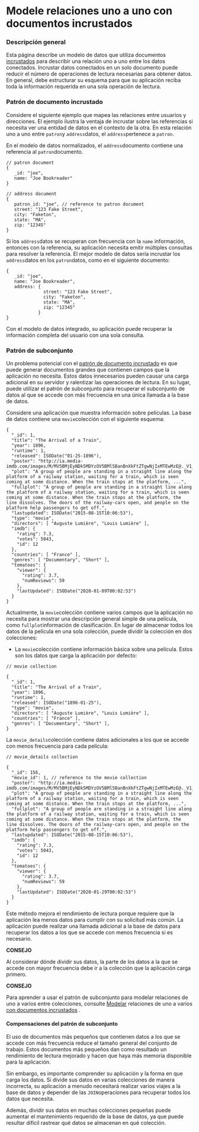 # Modele relaciones uno a uno con documentos incrustados

### Descripción general  <a id="overview"></a>

Esta página describe un modelo de datos que utiliza documentos [incrustados](https://docs.mongodb.com/manual/core/data-model-design/#std-label-data-modeling-embedding) para describir una relación uno a uno entre los datos conectados. Incrustar datos conectados en un solo documento puede reducir el número de operaciones de lectura necesarias para obtener datos. En general, debe estructurar su esquema para que su aplicación reciba toda la información requerida en una sola operación de lectura.

### Patrón de documento incrustado  <a id="embedded-document-pattern"></a>

Considere el siguiente ejemplo que mapea las relaciones entre usuarios y direcciones. El ejemplo ilustra la ventaja de incrustar sobre las referencias si necesita ver una entidad de datos en el contexto de la otra. En esta relación uno a uno entre `patron`y `address`datos, el `address`pertenece a `patron`.

En el modelo de datos normalizados, el `address`documento contiene una referencia al `patron`documento.

```text
// patron document
{
   _id: "joe",
   name: "Joe Bookreader"
}

// address document
{
   patron_id: "joe", // reference to patron document
   street: "123 Fake Street",
   city: "Faketon",
   state: "MA",
   zip: "12345"
}
```

Si los `address`datos se recuperan con frecuencia con la `name` información, entonces con la referencia, su aplicación necesita emitir múltiples consultas para resolver la referencia. El mejor modelo de datos sería incrustar los `address`datos en los `patron`datos, como en el siguiente documento:

```text
{
   _id: "joe",
   name: "Joe Bookreader",
   address: {
              street: "123 Fake Street",
              city: "Faketon",
              state: "MA",
              zip: "12345"
            }
}
```

Con el modelo de datos integrado, su aplicación puede recuperar la información completa del usuario con una sola consulta.

### Patrón de subconjunto  <a id="subset-pattern"></a>

Un problema potencial con el [patrón de documento incrustado](https://docs.mongodb.com/manual/tutorial/model-embedded-one-to-many-relationships-between-documents/#std-label-one-to-many-embedded-document-pattern) es que puede generar documentos grandes que contienen campos que la aplicación no necesita. Estos datos innecesarios pueden causar una carga adicional en su servidor y ralentizar las operaciones de lectura. En su lugar, puede utilizar el patrón de subconjunto para recuperar el subconjunto de datos al que se accede con más frecuencia en una única llamada a la base de datos.

Considere una aplicación que muestra información sobre películas. La base de datos contiene una `movie`colección con el siguiente esquema:

```text
{
  "_id": 1,
  "title": "The Arrival of a Train",
  "year": 1896,
  "runtime": 1,
  "released": ISODate("01-25-1896"),
  "poster": "http://ia.media-imdb.com/images/M/MV5BMjEyNDk5MDYzOV5BMl5BanBnXkFtZTgwNjIxMTEwMzE@._V1_SX300.jpg",
  "plot": "A group of people are standing in a straight line along the platform of a railway station, waiting for a train, which is seen coming at some distance. When the train stops at the platform, ...",
  "fullplot": "A group of people are standing in a straight line along the platform of a railway station, waiting for a train, which is seen coming at some distance. When the train stops at the platform, the line dissolves. The doors of the railway-cars open, and people on the platform help passengers to get off.",
  "lastupdated": ISODate("2015-08-15T10:06:53"),
  "type": "movie",
  "directors": [ "Auguste Lumière", "Louis Lumière" ],
  "imdb": {
    "rating": 7.3,
    "votes": 5043,
    "id": 12
  },
  "countries": [ "France" ],
  "genres": [ "Documentary", "Short" ],
  "tomatoes": {
    "viewer": {
      "rating": 3.7,
      "numReviews": 59
    },
    "lastUpdated": ISODate("2020-01-09T00:02:53")
  }
}
```

Actualmente, la `movie`colección contiene varios campos que la aplicación no necesita para mostrar una descripción general simple de una película, como `fullplot`información de clasificación. En lugar de almacenar todos los datos de la película en una sola colección, puede dividir la colección en dos colecciones:

* La `movie`colección contiene información básica sobre una película. Estos son los datos que carga la aplicación por defecto:

```text
// movie collection

{
  "_id": 1,
  "title": "The Arrival of a Train",
  "year": 1896,
  "runtime": 1,
  "released": ISODate("1896-01-25"),
  "type": "movie",
  "directors": [ "Auguste Lumière", "Louis Lumière" ],
  "countries": [ "France" ],
  "genres": [ "Documentary", "Short" ],
}
```

La `movie_details`colección contiene datos adicionales a los que se accede con menos frecuencia para cada película:

```text
// movie_details collection

{
  "_id": 156,
  "movie_id": 1, // reference to the movie collection
  "poster": "http://ia.media-imdb.com/images/M/MV5BMjEyNDk5MDYzOV5BMl5BanBnXkFtZTgwNjIxMTEwMzE@._V1_SX300.jpg",
  "plot": "A group of people are standing in a straight line along the platform of a railway station, waiting for a train, which is seen coming at some distance. When the train stops at the platform, ...",
  "fullplot": "A group of people are standing in a straight line along the platform of a railway station, waiting for a train, which is seen coming at some distance. When the train stops at the platform, the line dissolves. The doors of the railway-cars open, and people on the platform help passengers to get off.",
  "lastupdated": ISODate("2015-08-15T10:06:53"),
  "imdb": {
    "rating": 7.3,
    "votes": 5043,
    "id": 12
  },
  "tomatoes": {
    "viewer": {
      "rating": 3.7,
      "numReviews": 59
    },
    "lastUpdated": ISODate("2020-01-29T00:02:53")
  }
}
```

Este método mejora el rendimiento de lectura porque requiere que la aplicación lea menos datos para cumplir con su solicitud más común. La aplicación puede realizar una llamada adicional a la base de datos para recuperar los datos a los que se accede con menos frecuencia si es necesario.

**CONSEJO**

Al considerar dónde dividir sus datos, la parte de los datos a la que se accede con mayor frecuencia debe ir a la colección que la aplicación carga primero.

**CONSEJO**

Para aprender a usar el patrón de subconjunto para modelar relaciones de uno a varios entre colecciones, consulte [Modelar](https://docs.mongodb.com/manual/tutorial/model-embedded-one-to-many-relationships-between-documents/#std-label-data-modeling-example-one-to-many) relaciones de uno a varios [con documentos incrustados](https://docs.mongodb.com/manual/tutorial/model-embedded-one-to-many-relationships-between-documents/#std-label-data-modeling-example-one-to-many) .

#### Compensaciones del patrón de subconjunto  <a id="trade-offs-of-the-subset-pattern"></a>

El uso de documentos más pequeños que contienen datos a los que se accede con más frecuencia reduce el tamaño general del conjunto de trabajo. Estos documentos más pequeños dan como resultado un rendimiento de lectura mejorado y hacen que haya más memoria disponible para la aplicación.

Sin embargo, es importante comprender su aplicación y la forma en que carga los datos. Si divide sus datos en varias colecciones de manera incorrecta, su aplicación a menudo necesitará realizar varios viajes a la base de datos y depender de las `JOIN`operaciones para recuperar todos los datos que necesita.

Además, dividir sus datos en muchas colecciones pequeñas puede aumentar el mantenimiento requerido de la base de datos, ya que puede resultar difícil rastrear qué datos se almacenan en qué colección.



